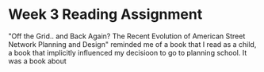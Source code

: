 # Week 3 Reading Assignment 


   "Off the Grid.. and Back Again? The Recent Evolution of American Street Network Planning and Design" reminded me of a 
book that I read as a child, a book that implicitly influenced my decisioon to go to planning school. It was a book about 

